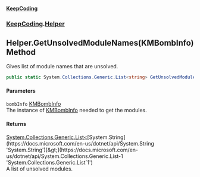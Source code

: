 #### [KeepCoding](index.md 'index')
### [KeepCoding](KeepCoding.md 'KeepCoding').[Helper](KeepCoding_Helper.md 'KeepCoding.Helper')
## Helper.GetUnsolvedModuleNames(KMBombInfo) Method
Gives list of module names that are unsolved.  
```csharp
public static System.Collections.Generic.List<string> GetUnsolvedModuleNames(this KMBombInfo bombInfo);
```
#### Parameters
<a name='KeepCoding_Helper_GetUnsolvedModuleNames(KMBombInfo)_bombInfo'></a>
`bombInfo` [KMBombInfo](https://docs.microsoft.com/en-us/dotnet/api/KMBombInfo 'KMBombInfo')  
The instance of [KMBombInfo](https://docs.microsoft.com/en-us/dotnet/api/KMBombInfo 'KMBombInfo') needed to get the modules.
  
#### Returns
[System.Collections.Generic.List&lt;](https://docs.microsoft.com/en-us/dotnet/api/System.Collections.Generic.List-1 'System.Collections.Generic.List`1')[System.String](https://docs.microsoft.com/en-us/dotnet/api/System.String 'System.String')[&gt;](https://docs.microsoft.com/en-us/dotnet/api/System.Collections.Generic.List-1 'System.Collections.Generic.List`1')  
A list of unsolved modules.
